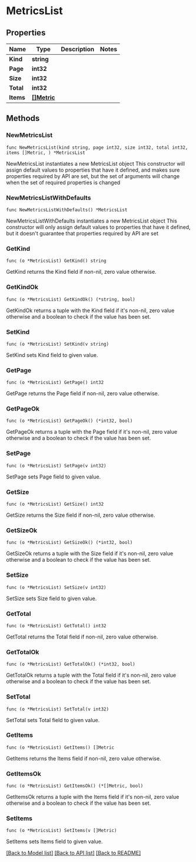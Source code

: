 # MetricsList

## Properties

Name | Type | Description | Notes
------------ | ------------- | ------------- | -------------
**Kind** | **string** |  | 
**Page** | **int32** |  | 
**Size** | **int32** |  | 
**Total** | **int32** |  | 
**Items** | [**[]Metric**](Metric.md) |  | 

## Methods

### NewMetricsList

`func NewMetricsList(kind string, page int32, size int32, total int32, items []Metric, ) *MetricsList`

NewMetricsList instantiates a new MetricsList object
This constructor will assign default values to properties that have it defined,
and makes sure properties required by API are set, but the set of arguments
will change when the set of required properties is changed

### NewMetricsListWithDefaults

`func NewMetricsListWithDefaults() *MetricsList`

NewMetricsListWithDefaults instantiates a new MetricsList object
This constructor will only assign default values to properties that have it defined,
but it doesn't guarantee that properties required by API are set

### GetKind

`func (o *MetricsList) GetKind() string`

GetKind returns the Kind field if non-nil, zero value otherwise.

### GetKindOk

`func (o *MetricsList) GetKindOk() (*string, bool)`

GetKindOk returns a tuple with the Kind field if it's non-nil, zero value otherwise
and a boolean to check if the value has been set.

### SetKind

`func (o *MetricsList) SetKind(v string)`

SetKind sets Kind field to given value.


### GetPage

`func (o *MetricsList) GetPage() int32`

GetPage returns the Page field if non-nil, zero value otherwise.

### GetPageOk

`func (o *MetricsList) GetPageOk() (*int32, bool)`

GetPageOk returns a tuple with the Page field if it's non-nil, zero value otherwise
and a boolean to check if the value has been set.

### SetPage

`func (o *MetricsList) SetPage(v int32)`

SetPage sets Page field to given value.


### GetSize

`func (o *MetricsList) GetSize() int32`

GetSize returns the Size field if non-nil, zero value otherwise.

### GetSizeOk

`func (o *MetricsList) GetSizeOk() (*int32, bool)`

GetSizeOk returns a tuple with the Size field if it's non-nil, zero value otherwise
and a boolean to check if the value has been set.

### SetSize

`func (o *MetricsList) SetSize(v int32)`

SetSize sets Size field to given value.


### GetTotal

`func (o *MetricsList) GetTotal() int32`

GetTotal returns the Total field if non-nil, zero value otherwise.

### GetTotalOk

`func (o *MetricsList) GetTotalOk() (*int32, bool)`

GetTotalOk returns a tuple with the Total field if it's non-nil, zero value otherwise
and a boolean to check if the value has been set.

### SetTotal

`func (o *MetricsList) SetTotal(v int32)`

SetTotal sets Total field to given value.


### GetItems

`func (o *MetricsList) GetItems() []Metric`

GetItems returns the Items field if non-nil, zero value otherwise.

### GetItemsOk

`func (o *MetricsList) GetItemsOk() (*[]Metric, bool)`

GetItemsOk returns a tuple with the Items field if it's non-nil, zero value otherwise
and a boolean to check if the value has been set.

### SetItems

`func (o *MetricsList) SetItems(v []Metric)`

SetItems sets Items field to given value.



[[Back to Model list]](../README.md#documentation-for-models) [[Back to API list]](../README.md#documentation-for-api-endpoints) [[Back to README]](../README.md)


